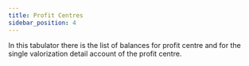 ```yaml
---
title: Profit Centres
sidebar_position: 4
---
```


In this tabulator there is the list of balances for profit centre and for the single valorization detail account of the profit centre.






